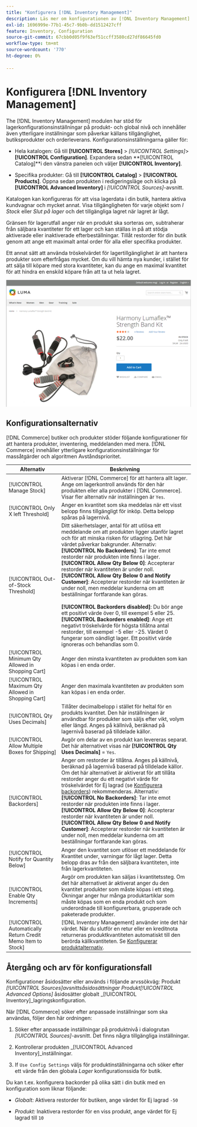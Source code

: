 ```yaml
---
title: "Konfigurera [!DNL Inventory Management]"
description: Läs mer om konfigurationen av [!DNL Inventory Management] alternativ som bestämmer källans tillgänglighet, butiksprodukter och orderleverans.
exl-id: 1696999e-77b1-45c7-9b0b-dd1512427cff
feature: Inventory, Configuration
source-git-commit: 67cbb0d05f9f63ef51ccff3580cd27df86645fd0
workflow-type: tm+mt
source-wordcount: '770'
ht-degree: 0%

---
```


# Konfigurera [!DNL Inventory Management]

The [!DNL Inventory Management] modulen har stöd för lagerkonfigurationsinställningar på produkt- och global nivå och innehåller även ytterligare inställningar som påverkar källans tillgänglighet, butiksprodukter och orderleverans. Konfigurationsinställningarna gäller för:

- Hela katalogen: Gå till **[!UICONTROL Stores]** > _[!UICONTROL Settings]_>**[!UICONTROL Configuration]**. Expandera sedan **[!UICONTROL Catalog]**i den vänstra panelen och väljer **[!UICONTROL Inventory]**.

- Specifika produkter: Gå till **[!UICONTROL Catalog]** > **[!UICONTROL Products]**. Öppna sedan produkten i redigeringsläge och klicka på **[!UICONTROL Advanced Inventory]** i _[!UICONTROL Sources]_-avsnitt.

Katalogen kan konfigureras för att visa lagerdata i din butik, hantera aktiva kundvagnar och mycket annat. Visa tillgängligheten för varje objekt som _I Stock_ eller _Slut på lager_ och det tillgängliga lagret när lagret är lågt.

Gränsen för lagerutfall anger när en produkt ska sorteras om, subtraherar från säljbara kvantiteter för ett lager och kan ställas in på att stödja aktiverade eller inaktiverade efterbeställningar. Tillåt restorder för din butik genom att ange ett maximalt antal order för alla eller specifika produkter.

Ett annat sätt att använda tröskelvärdet för lagertillgänglighet är att hantera produkter som efterfrågas mycket. Om du vill hämta nya kunder, i stället för att sälja till köpare med stora kvantiteter, kan du ange en maximal kvantitet för att hindra en enskild köpare från att ta ut hela lagret.

![Exempel i Stock, endast 1 vänster](assets/storefront-stock-options-1-left.png)

## Konfigurationsalternativ

[!DNL Commerce] butiker och produkter stöder följande konfigurationer för att hantera produkter, inventering, meddelanden med mera. [!DNL Commerce] innehåller ytterligare konfigurationsinställningar för massåtgärder och algoritmen Avståndsprioritet.

| Alternativ | Beskrivning |
|--|--|
| [!UICONTROL Manage Stock] | Aktiverar [!DNL Commerce] för att hantera allt lager. Ange om lagerkontroll används för den här produkten eller alla produkter i [!DNL Commerce]. Visar fler alternativ när inställningen är `Yes`. |
| [!UICONTROL Only X left Threshold] | Anger en kvantitet som ska meddelas när ett visst belopp finns tillgängligt för inköp. Detta belopp spåras på lagernivå. |
| [!UICONTROL Out-of-Stock Threshold] | Ditt säkerhetslager, antal för att utlösa ett meddelande om att produkten ligger utanför lagret och för att minska risken för utlagring. Det här värdet påverkar bakgrunder. Alternativ:<br />**[!UICONTROL No Backorders]**: Tar inte emot restorder när produkten inte finns i lager.<br />**[!UICONTROL Allow Qty Below 0]**: Accepterar restorder när kvantiteten är under noll.<br />**[!UICONTROL Allow Qty Below 0 and Notify Customer]**: Accepterar restorder när kvantiteten är under noll, men meddelar kunderna om att beställningar fortfarande kan göras.<br /><br />**[!UICONTROL Backorders disabled]**: Du bör ange ett positivt värde över 0, till exempel 5 eller 25. <br/>**[!UICONTROL Backorders enabled]**: Ange ett negativt tröskelvärde för högsta tillåtna antal restorder, till exempel -5 eller -25. Värdet 0 fungerar som oändligt lager. Ett positivt värde ignoreras och behandlas som 0. |
| [!UICONTROL Minimum Qty Allowed in Shopping Cart] | Anger den minsta kvantiteten av produkten som kan köpas i en enda order. |
| [!UICONTROL Maximum Qty Allowed in Shopping Cart] | Anger den maximala kvantiteten av produkten som kan köpas i en enda order. |
| [!UICONTROL Qty Uses Decimals] | Tillåter decimalbelopp i stället för heltal för en produkts kvantitet. Den här inställningen är användbar för produkter som säljs efter vikt, volym eller längd. Anges på källnivå, beräknad på lagernivå baserad på tilldelade källor. |
| [!UICONTROL Allow Multiple Boxes for Shipping] | Avgör om delar av en produkt kan levereras separat. Det här alternativet visas när **[!UICONTROL Qty Uses Decimals]** = `Yes`. |
| [!UICONTROL Backorders] | Anger om restorder är tillåtna. Anges på källnivå, beräknad på lagernivå baserad på tilldelade källor. Om det här alternativet är aktiverat för att tillåta restorder anger du ett negativt värde för tröskelvärdet för Ej lagrad (se [Konfigurera backorders](backorders.md)) rekommenderas. Alternativ:<br />**[!UICONTROL No Backorders]**: Tar inte emot restorder när produkten inte finns i lager.<br />**[!UICONTROL Allow Qty Below 0]**: Accepterar restorder när kvantiteten är under noll.<br />**[!UICONTROL Allow Qty Below 0 and Notify Customer]**: Accepterar restorder när kvantiteten är under noll, men meddelar kunderna om att beställningar fortfarande kan göras. |
| [!UICONTROL Notify for Quantity Below] | Anger den kvantitet som utlöser ett meddelande för Kvantitet under, varningar för lågt lager. Detta belopp dras av från den säljbara kvantiteten, inte från lagerkvantiteten. |
| [!UICONTROL Enable Qty Increments] | Avgör om produkten kan säljas i kvantitetssteg. Om det här alternativet är aktiverat anger du den kvantitet produkter som måste köpas i ett steg. Ökningar anger hur många produktartiklar som måste köpas som en enda produkt och som underordnade till konfigurerbara, grupperade och paketerade produkter. |
| [!UICONTROL Automatically Return Credit Memo Item to Stock] | [!DNL Inventory Management] använder inte det här värdet. När du slutför en retur eller en kreditnota returneras produktkvantiteten automatiskt till den berörda källkvantiteten. Se [Konfigurerar produktalternativ](product-options.md). |

## Återgång och arv för konfigurationsfall

Konfigurationer åsidosätter eller används i följande arvssökväg: Produkt _[!UICONTROL Sources]_avsnittsåsidosättningar Produkt_[!UICONTROL Advanced Options]_ åsidosätter globalt _[!UICONTROL Inventory]_lagringskonfiguration.

När [!DNL Commerce] söker efter anpassade inställningar som ska användas, följer den här ordningen:

1. Söker efter anpassade inställningar på produktnivå i dialogrutan _[!UICONTROL Sources]_-avsnitt. Det finns några tillgängliga inställningar.

1. Kontrollerar produkten _[!UICONTROL Advanced Inventory]_inställningar.

1. If `Use Config Settings` väljs för produktinställningarna och söker efter ett värde från den globala _Lager_ konfigurationssida för butik.

Du kan t.ex. konfigurera backorder på olika sätt i din butik med en konfiguration som liknar följande:

- _Globalt:_ Aktivera restorder för butiken, ange värdet för Ej lagrad `-50`

- _Produkt:_ Inaktivera restorder för en viss produkt, ange värdet för Ej lagrad till `10`
